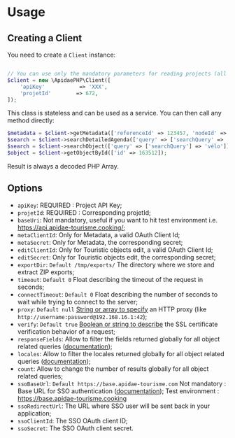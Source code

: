 # Usage

## Creating a Client

You need to create a `Client` instance:

```php

// You can use only the mandatory parameters for reading projects (all other options have sensible defaults).
$client = new \ApidaePHP\Client([
    'apiKey'           => 'XXX',
    'projetId'        => 672,
]);

```

This class is stateless and can be used as a service. You can then call any method directly:

```php
$metadata = $client->getMetadata(['referenceId' => 123457, 'nodeId' => 'jolicode']);
$search = $client->searchDetailedAgenda(['query' => ['searchQuery' => 'vélo']]);
$search = $client->searchObject(['query' => ['searchQuery'] => 'vélo']]);
$object = $client->getObjectById(['id' => 163512]);
```

Result is always a decoded PHP Array.

## Options

- `apiKey`: REQUIRED : Project API Key;
- `projetId`: REQUIRED : Corresponding projetId;
- `baseUri`: Not mandatory, useful if you want to hit test environment i.e. https://api.apidae-tourisme.cooking/;
- `metaClientId`: Only for Metadata, a valid OAuth Client Id;
- `metaSecret`: Only for Metadata, the corresponding secret;
- `editClientId`: Only for Touristic objects edit, a valid OAuth Client Id;
- `editSecret`: Only for Touristic objects edit, the corresponding secret;
- `exportDir`: `Default /tmp/exports/` The directory where we store and extract ZIP exports;
- `timeout`: `Default 0` Float describing the timeout of the request in seconds;
- `connectTimeout`: `Default 0` Float describing the number of seconds to wait while trying to connect to the server;
- `proxy`: `Default null` [String or array to specify](http://guzzle.readthedocs.org/en/latest/clients.html#proxy) an HTTP proxy (like `http://username:password@192.168.16.1:42`);
- `verify`: `Default true` [Boolean or string to describe](http://guzzle.readthedocs.org/en/latest/request-options.html#verify) the SSL certificate verification behavior of a request;
- `responseFields`: Allow to filter the fields returned globally for all object related queries ([documentation](http://dev.apidae-tourisme.com/fr/documentation-technique/v2/api-de-diffusion/filtrage-des-donnees));
- `locales`: Allow to filter the locales returned globally for all object related queries ([documentation](http://dev.apidae-tourisme.com/fr/documentation-technique/v2/api-de-diffusion/filtrage-des-langues));
- `count`: Allow to change the number of results globally for all object related queries;
- `ssoBaseUrl`: `Default https://base.apidae-tourisme.com` Not mandatory : Base URL for SSO authentication ([documentation](http://dev.apidae-tourisme.com/fr/documentation-technique/v2/oauth/single-sign-on)); Test environment : https://base.apidae-tourisme.cooking
- `ssoRedirectUrl`: The URL where SSO user will be sent back in your application;
- `ssoClientId`: The SSO OAuth client ID;
- `ssoSecret`: The SSO OAuth client secret.
